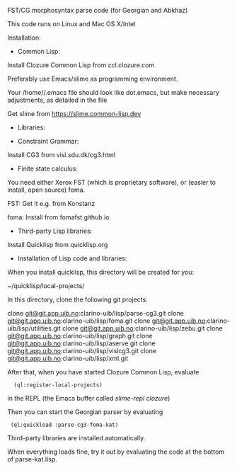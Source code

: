 
FST/CG morphosyntax parse code (for Georgian and Abkhaz)

This code runs on Linux and Mac OS X/Intel

Installation:

* Common Lisp:

Install Clozure Common Lisp from ccl.clozure.com

Preferably use Emacs/slime as programming environment.

Your /home/<user>/.emacs file should look like dot.emacs, but make necessary adjustments, as detailed in the file

Get slime from https://slime.common-lisp.dev

* Libraries:

* Constraint Grammar:

Install CG3 from visl.sdu.dk/cg3.html

* Finite state calculus:

You need either Xerox FST (which is proprietary software), or (easier to install, open source) foma.

FST: Get it e.g. from Konstanz

foma: Install from fomafst.github.io

* Third-party Lisp libraries:

Install Quicklisp from quicklisp.org

* Installation of Lisp code and libraries:

When you install quicklisp, this directory will be created for you:

~/quicklisp/local-projects/

In this directory, clone the following git projects:

clone git@git.app.uib.no:clarino-uib/lisp/parse-cg3.git
clone git@git.app.uib.no:clarino-uib/lisp/foma.git
clone git@git.app.uib.no:clarino-uib/lisp/utilities.git
clone git@git.app.uib.no:clarino-uib/lisp/zebu.git
clone git@git.app.uib.no:clarino-uib/lisp/graph.git
clone git@git.app.uib.no:clarino-uib/lisp/aserve.git
clone git@git.app.uib.no:clarino-uib/lisp/vislcg3.git
clone git@git.app.uib.no:clarino-uib/lisp/xml.git

After that, when you have started Clozure Common Lisp, evaluate

      (ql:register-local-projects)

in the REPL (the Emacs buffer called *slime-repl clozure*)

Then you can start the Georgian parser by evaluating

     (ql:quickload :parse-cg3-foma-kat)

Third-party libraries are installed automatically.

When everything loads fine, try it out by evaluating the code at the bottom of parse-kat.lisp.




